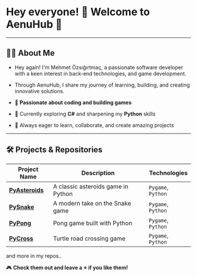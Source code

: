 # Hey everyone! 👋 Welcome to **AenuHub** 🚀  

---

## 👩‍💻 About Me
- Hey again! I'm Mehmet Özsığırtmaç, a passionate software developer with a keen interest in back-end technologies, and game development.
- Through AenuHub, I share my journey of learning, building, and creating innovative solutions.

- 🌟 **Passionate about coding and building games**  
- 🌱 Currently exploring **C#** and sharpening my **Python** skills  
- 🎯 Always eager to learn, collaborate, and create amazing projects  

---

## 🛠️ Projects & Repositories  

| Project Name | Description | Technologies |  
|--------------|-------------|--------------|  
| [**PyAsteroids**](https://github.com/AenuHub/PyAsteroids) | A classic asteroids game in Python | `Pygame`, `Python` |  
| [**PySnake**](https://github.com/AenuHub/PySnake) | A modern take on the Snake game | `Pygame`, `Python` |  
| [**PyPong**](https://github.com/AenuHub/PyPong) | Pong game built with Python | `Pygame`, `Python` | 
| [**PyCross**](https://github.com/AenuHub/PyCross) | Turtle road crossing game | `Pygame`, `Python` |

and more in my repos..

🎮 **Check them out and leave a ⭐ if you like them!**


